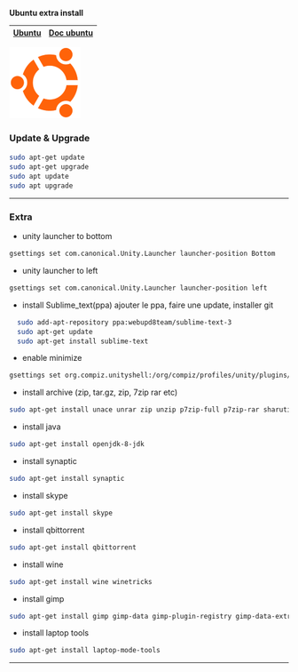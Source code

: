 **Ubuntu extra install**

| [Ubuntu](https://ubuntu-fr.org/) | [Doc ubuntu](https://doc.ubuntu-fr.org/) | 
| :---: | :---: |

![](../logos/Ubuntu-v1-128x128.png)

### Update & Upgrade

```bash
sudo apt-get update
sudo apt-get upgrade
sudo apt update
sudo apt upgrade
```
***

### Extra

+ unity launcher to bottom
```bash
gsettings set com.canonical.Unity.Launcher launcher-position Bottom
```

+ unity launcher to left
```bash
gsettings set com.canonical.Unity.Launcher launcher-position left
```

+ install Sublime_text(ppa) ajouter le ppa, faire une update, installer git
```bash
  sudo add-apt-repository ppa:webupd8team/sublime-text-3
  sudo apt-get update
  sudo apt-get install sublime-text
```

+ enable minimize
```bash
gsettings set org.compiz.unityshell:/org/compiz/profiles/unity/plugins/unityshell/ launcher-minimize-window true
```

+ install archive (zip, tar.gz, zip, 7zip rar etc)
```bash
sudo apt-get install unace unrar zip unzip p7zip-full p7zip-rar sharutils rar uudeview mpack arj cabextract file-roller
```

+ install java
```bash
sudo apt-get install openjdk-8-jdk
```

+ install synaptic
```bash
sudo apt-get install synaptic
```

+ install skype
```bash
sudo apt-get install skype
```

+ install qbittorrent
```bash
sudo apt-get install qbittorrent
```

+ install wine
```bash
sudo apt-get install wine winetricks
```

+ install gimp
```bash
sudo apt-get install gimp gimp-data gimp-plugin-registry gimp-data-extras
```

+ install laptop tools
```bash
sudo apt-get install laptop-mode-tools
```
***